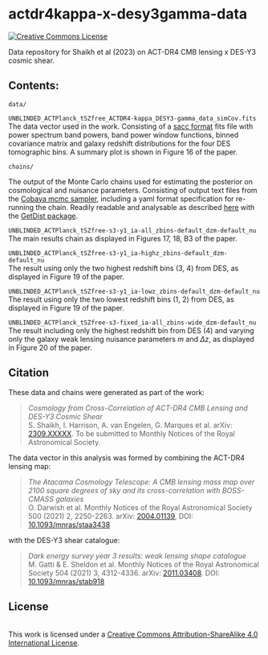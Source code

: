 # actdr4kappa-x-desy3gamma-data
<a rel="license" href="http://creativecommons.org/licenses/by-sa/4.0/"><img alt="Creative Commons License" style="border-width:0" src="https://i.creativecommons.org/l/by-sa/4.0/80x15.png" /></a>

Data repository for Shaikh et al (2023) on ACT-DR4 CMB lensing x DES-Y3 cosmic shear.

## Contents:
`data/`

`UNBLINDED_ACTPlanck_tSZfree_ACTDR4-kappa_DESY3-gamma_data_simCov.fits`<br>
The data vector used in the work. Consisting of a [sacc format](https://sacc.readthedocs.io/en/latest/sacc.html) fits file with power spectrum band powers, band power window functions, binned covariance matrix and galaxy redshift distributions for the four DES tomographic bins. A summary plot is shown in Figure 16 of the paper.

`chains/`

The output of the Monte Carlo chains used for estimating the posterior on cosmological and nuisance parameters. Consisting of output text files from the [Cobaya mcmc sampler](https://cobaya.readthedocs.io/en/latest/sampler_mcmc.html), including a yaml format specification for re-running the chain. Readily readable and analysable as described [here](https://cobaya.readthedocs.io/en/latest/post.html) with the [GetDist package](https://getdist.readthedocs.io/en/latest/).

`UNBLINDED_ACTPlanck_tSZfree-s3-y1_ia-all_zbins-default_dzm-default_nu`<br>
The main results chain as displayed in Figures 17, 18, B3 of the paper.

`UNBLINDED_ACTPlanck_tSZfree-s3-y1_ia-highz_zbins-default_dzm-default_nu`<br>
The result using only the two highest redshift bins (3, 4) from DES, as displayed in Figure 19 of the paper.

`UNBLINDED_ACTPlanck_tSZfree-s3-y1_ia-lowz_zbins-default_dzm-default_nu`<br>
The result using only the two lowest redshift bins (1, 2) from DES, as displayed in Figure 19 of the paper.

`UNBLINDED_ACTPlanck_tSZfree-s3-fixed_ia-all_zbins-wide_dzm-default_nu`<br>
The result including only the highest redshift bin from DES (4) and varying only the galaxy weak lensing nuisance parameters $m$ and $\Delta z$, as displayed in Figure 20 of the paper.

## Citation
These data and chains were generated as part of the work:<br>
>*Cosmology from Cross-Correlation of ACT-DR4 CMB Lensing and  DES-Y3 Cosmic Shear*<br>
>S. Shaikh, I. Harrison, A. van Engelen, G. Marques et al. arXiv: [2309.XXXXX](https://arxiv.org/abs/2309.XXXXX). To be submitted to Monthly Notices of the Royal Astronomical Society.


The data vector in this analysis was formed by combining the ACT-DR4 lensing map:<br>
>*The Atacama Cosmology Telescope: A CMB lensing mass map over 2100 square degrees of sky and its cross-correlation with BOSS-CMASS galaxies*<br>
>O. Darwish et al. Monthly Notices of the Royal Astronomical Society 500 (2021) 2, 2250-2263. arXiv: [2004.01139](https://arxiv.org/abs/2004.01139), DOI: [10.1093/mnras/staa3438](https://doi.org/10.1093/mnras/staa3438)

with the DES-Y3 shear catalogue:<br>
>*Dark energy survey year 3 results: weak lensing shape catalogue*<br>
>M. Gatti & E. Sheldon  et al. Monthly Notices of the Royal Astronomical Society 504 (2021) 3, 4312-4336. arXiv: [2011.03408](https://arxiv.org/abs/2011.03408). DOI: [10.1093/mnras/stab918](https://doi.org/10.1093/mnras/stab918)

## License
<br />This work is licensed under a <a rel="license" href="http://creativecommons.org/licenses/by-sa/4.0/">Creative Commons Attribution-ShareAlike 4.0 International License</a>.
